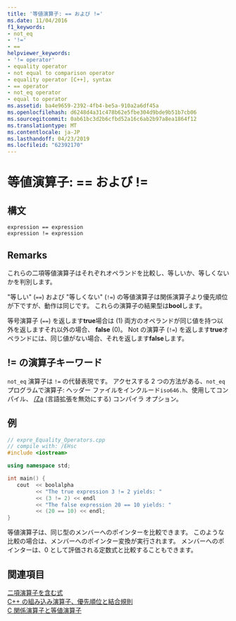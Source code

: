 ```yaml
---
title: '等値演算子: == および !='
ms.date: 11/04/2016
f1_keywords:
- not_eq
- '!='
- ==
helpviewer_keywords:
- '!= operator'
- equality operator
- not equal to comparison operator
- equality operator [C++], syntax
- == operator
- not_eq operator
- equal to operator
ms.assetid: ba4e9659-2392-4fb4-be5a-910a2a6df45a
ms.openlocfilehash: d6248d4a31c478b62e5fbe304d9bde9b51b7cb06
ms.sourcegitcommit: 0ab61bc3d2b6cfbd52a16c6ab2b97a8ea1864f12
ms.translationtype: MT
ms.contentlocale: ja-JP
ms.lasthandoff: 04/23/2019
ms.locfileid: "62392170"
---
```

# <a name="equality-operators--and-"></a>等値演算子: == および !=

## <a name="syntax"></a>構文

```
expression == expression
expression != expression
```

## <a name="remarks"></a>Remarks

これらの二項等値演算子はそれぞれオペランドを比較し、等しいか、等しくないかを判別します。

"等しい" (`==`) および "等しくない" (`!=`) の等値演算子は関係演算子より優先順位が下ですが、動作は同じです。 これらの演算子の結果型は**bool**します。

等号演算子 (`==`) を返します**true**場合は (1) 両方のオペランドが同じ値を持つ以外を返しますそれ以外の場合、 **false** (0)。 Not の演算子 (`!=`) を返します**true**オペランドには、同じ値がない場合、それを返します**false**します。

## <a name="operator-keyword-for-"></a>!= の演算子キーワード

`not_eq` 演算子は `!=` の代替表現です。 アクセスする 2 つの方法がある、`not_eq`プログラムで演算子: ヘッダー ファイルをインクルード`iso646.h`、使用してコンパイル、 [/Za](../build/reference/za-ze-disable-language-extensions.md) (言語拡張を無効にする) コンパイラ オプション。

## <a name="example"></a>例

```cpp
// expre_Equality_Operators.cpp
// compile with: /EHsc
#include <iostream>

using namespace std;

int main() {
   cout  << boolalpha
         << "The true expression 3 != 2 yields: "
         << (3 != 2) << endl
         << "The false expression 20 == 10 yields: "
         << (20 == 10) << endl;
}
```

等値演算子は、同じ型のメンバーへのポインターを比較できます。 このような比較の場合は、メンバーへのポインター変換が実行されます。 メンバーへのポインターは、0 として評価される定数式と比較することもできます。

## <a name="see-also"></a>関連項目

[二項演算子を含む式](../cpp/expressions-with-binary-operators.md)<br/>
[C++ の組み込み演算子、優先順位と結合規則](../cpp/cpp-built-in-operators-precedence-and-associativity.md)<br/>
[C 関係演算子と等値演算子](../c-language/c-relational-and-equality-operators.md)